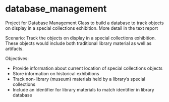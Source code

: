 # database_management
Project for Database Management Class to build a database to track objects on display in a special collections exhibition.  More detail in the text report

Scenario: Track the objects on display in a special collections exhibition. These objects would include both traditional library material as well as artifacts.

Objectives:
- Provide information about current location of special collections objects
- Store information on historical exhibitions
- Track non-library (museum) materials held by a library’s special collections
- Include an identifier for library materials to match identifier in library database

